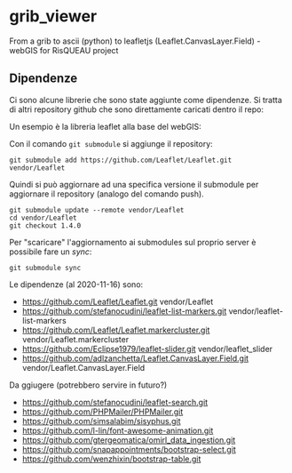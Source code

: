 # grib_viewer
From a grib to ascii (python) to leafletjs (Leaflet.CanvasLayer.Field) - webGIS for RisQUEAU project





## Dipendenze
Ci sono alcune librerie che sono state aggiunte come dipendenze. Si tratta di altri repository github che sono direttamente caricati dentro il repo:

Un esempio è la libreria leaflet alla base del webGIS:

Con il comando ```git submodule```  si aggiunge il repository: 

```
git submodule add https://github.com/Leaflet/Leaflet.git vendor/Leaflet
```


Quindi si può aggiornare ad una specifica versione il submodule per aggiornare il repository (analogo del comando push).

```
git submodule update --remote vendor/Leaflet
cd vendor/Leaflet
git checkout 1.4.0
```

Per "scaricare" l'aggiornamento ai submodules sul proprio server è possibile fare un *sync*: 

```
git submodule sync
```



Le dipendenze (al 2020-11-16) sono:

* https://github.com/Leaflet/Leaflet.git vendor/Leaflet
* https://github.com/stefanocudini/leaflet-list-markers.git vendor/leaflet-list-markers
* https://github.com/Leaflet/Leaflet.markercluster.git vendor/Leaflet.markercluster
* https://github.com/Eclipse1979/leaflet-slider.git vendor/leaflet_slider
* https://github.com/adlzanchetta/Leaflet.CanvasLayer.Field.git vendor/Leaflet.CanvasLayer.Field



Da ggiugere (potrebbero servire in futuro?)
* https://github.com/stefanocudini/leaflet-search.git
* https://github.com/PHPMailer/PHPMailer.git
* https://github.com/simsalabim/sisyphus.git
* https://github.com/l-lin/font-awesome-animation.git
* https://github.com/gtergeomatica/omirl_data_ingestion.git
* https://github.com/snapappointments/bootstrap-select.git
* https://github.com/wenzhixin/bootstrap-table.git
